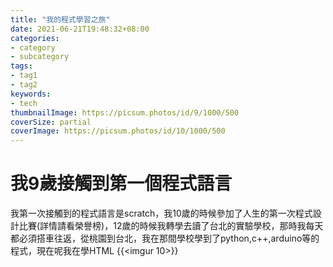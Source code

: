 ```yaml
---
title: "我的程式學習之旅"
date: 2021-06-21T19:48:32+08:00
categories:
- category
- subcategory
tags:
- tag1
- tag2
keywords:
- tech
thumbnailImage: https://picsum.photos/id/9/1000/500
coverSize: partial
coverImage: https://picsum.photos/id/10/1000/500
---
```

# 我9歲接觸到第一個程式語言
<!--more-->
我第一次接觸到的程式語言是scratch，我10歲的時候參加了人生的第一次程式設計比賽(詳情請看榮譽榜)，12歲的時候我轉學去讀了台北的實驗學校，那時我每天都必須搭車往返，從桃園到台北，我在那間學校學到了python,c++,arduino等的程式，現在呢我在學HTML
{{<imgur 10>}}